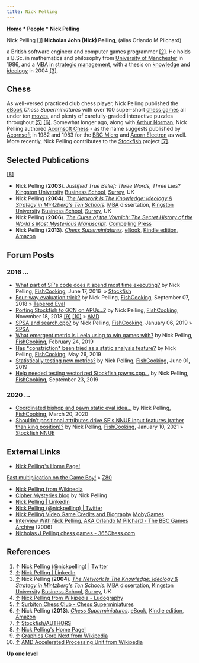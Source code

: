 ```yaml
---
title: Nick Pelling
---
```

**[Home](Home "Home") \* [People](People "People") \* Nick Pelling**



 [](https://twitter.com/nickpelling) Nick Pelling <a id="cite-note-1" href="#cite-ref-1">[1]</a> 
**Nicholas John (Nick) Pelling**, (alias Orlando M Pilchard)  

a British software engineer and computer games programmer <a id="cite-note-2" href="#cite-ref-2">[2]</a>. 
He holds a B.Sc. in mathematics and philosophy from [University of Manchester](University_of_Manchester "University of Manchester") in 1986, and a [MBA](https://en.wikipedia.org/wiki/Master_of_Business_Administration) in [strategic management](https://en.wikipedia.org/wiki/Strategic_management), 
with a thesis on [knowledge](Knowledge "Knowledge") and [ideology](https://en.wikipedia.org/wiki/Ideology) in 2004 <a id="cite-note-3" href="#cite-ref-3">[3]</a>. 



## Chess


As well-versed practiced club chess player, Nick Pelling published the [eBook](https://en.wikipedia.org/wiki/E-book) *Chess Superminiatures* with over 100 super-short [chess games](Chess_Game "Chess Game") all under ten [moves](Move "Move"), and plenty of carefully-graded interactive puzzles throughout 
<a id="cite-note-5" href="#cite-ref-5">[5]</a>
<a id="cite-note-6" href="#cite-ref-6">[6]</a>. 
Somewhat longer ago, along with [Arthur Norman](Arthur_Norman "Arthur Norman"), Nick Pelling authored [Acornsoft Chess](Acornsoft_Chess "Acornsoft Chess") - as the name suggests published by [Acornsoft](https://en.wikipedia.org/wiki/Acornsoft) in 1982 and 1983 for the [BBC Micro](BBC_Micro "BBC Micro") and [Acorn Electron](BBC_Micro#Electron "BBC Micro") as well. More recently, Nick Pelling contributes to the [Stockfish](Stockfish "Stockfish") project <a id="cite-note-7" href="#cite-ref-7">[7]</a>.



## Selected Publications


<a id="cite-note-8" href="#cite-ref-8">[8]</a>



* Nick Pelling (**2003**). *Justified True Belief: Three Words, Three Lies*? [Kingston University](https://en.wikipedia.org/wiki/Kingston_University) [Business School](https://en.wikipedia.org/wiki/Kingston_Business_School), [Surrey](https://en.wikipedia.org/wiki/Surrey), UK
* Nick Pelling (**2004**). *[The Network Is The Knowledge: Ideology & Strategy in Mintzberg's Ten Schools](http://www.nickpelling.com/dissertation/)*. [MBA](https://en.wikipedia.org/wiki/Master_of_Business_Administration) dissertation, [Kingston University](https://en.wikipedia.org/wiki/Kingston_University) [Business School](https://en.wikipedia.org/wiki/Kingston_Business_School), [Surrey](https://en.wikipedia.org/wiki/Surrey), UK
* Nick Pelling (**2006**). *[The Curse of the Voynich: The Secret History of the World's Most Mysterious Manuscript](http://www.compellingpress.com/voynich/index.html)*. [Compelling Press](http://www.compellingpress.com/main/index.html)
* Nick Pelling (**2013**). *[Chess Superminiatures](https://www.amazon.co.uk/Chess-Superminiatures-Nick-Pelling-ebook/dp/B00HEOZ8B6)*. [eBook](https://en.wikipedia.org/wiki/E-book), [Kindle edition](https://en.wikipedia.org/wiki/Amazon_Kindle), [Amazon](https://en.wikipedia.org/wiki/Amazon.com)


## Forum Posts


### 2016 ...


* [What part of SF's code does it spend most time executing?](https://groups.google.com/d/msg/fishcooking/6tJrb4P0ofU/1dX_2p8NAwAJ) by Nick Pelling, [FishCooking](Computer_Chess_Forums "Computer Chess Forums"), June 17, 2016  » [Stockfish](Stockfish "Stockfish")
* [Four-way evaluation trick?](https://groups.google.com/d/msg/fishcooking/6grLq5OEr9g/ERbVn0uDBQAJ) by Nick Pelling, [FishCooking](Computer_Chess_Forums "Computer Chess Forums"), September 07, 2018 » [Tapered Eval](Tapered_Eval "Tapered Eval")
* [Porting Stockfish to GCN on APUs...?](https://groups.google.com/d/msg/fishcooking/svTzAYXesCs/_1smL5wSBwAJ) by Nick Pelling, [FishCooking](Computer_Chess_Forums "Computer Chess Forums"), November 18, 2018 <a id="cite-note-9" href="#cite-ref-9">[9]</a> <a id="cite-note-10" href="#cite-ref-10">[10]</a> » [AMD](AMD "AMD")
* [SPSA and search.cpp?](https://groups.google.com/d/msg/fishcooking/ERsAux5TU6Q/RU2xnF3bDQAJ) by Nick Pelling, [FishCooking](Computer_Chess_Forums "Computer Chess Forums"), January 06, 2019 » [SPSA](SPSA "SPSA")
* [What emergent metric is Leela using to win games with?](https://groups.google.com/d/msg/fishcooking/EtLk7EyB9Vs/hcE7c9ttBgAJ) by Nick Pelling, [FishCooking](Computer_Chess_Forums "Computer Chess Forums"), February 24, 2019
* [Has \*constriction\* been tried as a static analysis feature?](https://groups.google.com/d/msg/fishcooking/pY1ZxSReS8Y/GtV_uyTqBgAJ) by Nick Pelling, [FishCooking](Computer_Chess_Forums "Computer Chess Forums"), May 26, 2019
* [Statistically testing new metrics?](https://groups.google.com/d/msg/fishcooking/JVmwdRzkrvw/xC8XLAKcAwAJ) by Nick Pelling, [FishCooking](Computer_Chess_Forums "Computer Chess Forums"), June 01, 2019
* [Help needed testing vectorized Stockfish pawns.cpp...](https://groups.google.com/d/msg/fishcooking/xGM9K7wd5rM/pmx2MVX-BwAJ) by Nick Pelling, [FishCooking](Computer_Chess_Forums "Computer Chess Forums"), September 23, 2019


### 2020 ...


* [Coordinated bishop and pawn static eval idea...](https://groups.google.com/d/msg/fishcooking/kGGPQPsIKhU/H2vRdD9HBAAJ) by Nick Pelling, [FishCooking](Computer_Chess_Forums "Computer Chess Forums"), March 20, 2020
* [Shouldn't positional attributes drive SF's NNUE input features (rather than king position)?](https://groups.google.com/g/fishcooking/c/cad1MGSdpU4/m/Ury4iBqSBgAJ) by Nick Pelling, [FishCooking](Computer_Chess_Forums "Computer Chess Forums"), January 10, 2021 » [Stockfish NNUE](Stockfish_NNUE "Stockfish NNUE")


## External Links


* [Nick Pelling's Home Page!](http://www.nickpelling.com/)


 [Fast multiplication on the Game Boy!](http://www.nickpelling.com/gameboymultiply.html) » [Z80](Z80 "Z80")
* [Nick Pelling from Wikipedia](https://en.wikipedia.org/wiki/Nick_Pelling)
* [Cipher Mysteries blog](http://ciphermysteries.com/) by Nick Pelling
* [Nick Pelling | LinkedIn](https://www.linkedin.com/in/nick-pelling-2b8384)
* [Nick Pelling (@nickpelling) | Twitter](https://twitter.com/nickpelling)
* [Nick Pelling Video Game Credits and Biography](https://www.mobygames.com/developer/sheet/view/developerId,61858/) [MobyGames](https://en.wikipedia.org/wiki/MobyGames)
* [Interview With Nick Pelling, AKA Orlando M Pilchard - The BBC Games Archive](http://www.beebgames.com/npinterv.php) (2006)
* [Nicholas J Pelling chess games - 365Chess.com](https://www.365chess.com/players/Nicholas_J_Pelling)


## References


1. <a id="cite-ref-1" href="#cite-note-1">↑</a> [Nick Pelling (@nickpelling) | Twitter](https://twitter.com/nickpelling)
2. <a id="cite-ref-2" href="#cite-note-2">↑</a> [Nick Pelling | LinkedIn](https://www.linkedin.com/in/nick-pelling-2b8384)
3. <a id="cite-ref-3" href="#cite-note-3">↑</a> Nick Pelling (**2004**). *[The Network Is The Knowledge: Ideology & Strategy in Mintzberg's Ten Schools](http://www.nickpelling.com/dissertation/)*. [MBA](https://en.wikipedia.org/wiki/Master_of_Business_Administration) dissertation, [Kingston University](https://en.wikipedia.org/wiki/Kingston_University) [Business School](https://en.wikipedia.org/wiki/Kingston_Business_School), [Surrey](https://en.wikipedia.org/wiki/Surrey), UK
4. <a id="cite-ref-4" href="#cite-note-4">↑</a> [Nick Pelling from Wikipedia - Ludography](https://en.wikipedia.org/wiki/Nick_Pelling#Ludography)
5. <a id="cite-ref-5" href="#cite-note-5">↑</a> [Surbiton Chess Club - Chess Superminiatures](http://www.surbitonchessclub.co.uk/news_chess_superminiatures.htm)
6. <a id="cite-ref-6" href="#cite-note-6">↑</a> Nick Pelling (**2013**). *[Chess Superminiatures](https://www.amazon.co.uk/Chess-Superminiatures-Nick-Pelling-ebook/dp/B00HEOZ8B6)*. [eBook](https://en.wikipedia.org/wiki/E-book), [Kindle edition](https://en.wikipedia.org/wiki/Amazon_Kindle), [Amazon](https://en.wikipedia.org/wiki/Amazon.com)
7. <a id="cite-ref-7" href="#cite-note-7">↑</a> [Stockfish/AUTHORS](https://github.com/official-stockfish/Stockfish/blob/master/AUTHORS)
8. <a id="cite-ref-8" href="#cite-note-8">↑</a> [Nick Pelling's Home Page!](http://www.nickpelling.com/)
9. <a id="cite-ref-9" href="#cite-note-9">↑</a> [Graphics Core Next from Wikipedia](https://en.wikipedia.org/wiki/Graphics_Core_Next)
10. <a id="cite-ref-10" href="#cite-note-10">↑</a> [AMD Accelerated Processing Unit from Wikipedia](https://en.wikipedia.org/wiki/AMD_Accelerated_Processing_Unit)

**[Up one level](People "People")**







 

